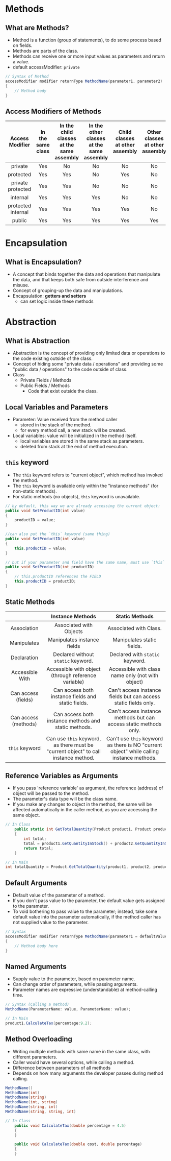 # Methods

## What are Methods?

- Method is a function (group of statements), to do some process based on fields.
- Methods are parts of the class.
- Methods can receive one or more input values as parameters and return a value.
- default accessModifier: `private`

```cs
// Syntax of Method
accessModifier modifier returnType MethodName(parameter1, parameter2)
{
    // Method body
}
```

## Access Modifiers of Methods

|Access Modifier|In the same class|In the child classes at the same assembly|In the other classes at the same assembly|Child classes at other assembly|Other classes at other assembly|
|:-:|:-:|:-:|:-:|:-:|:-:|
|private|Yes|No|No|No|No|
|protected|Yes|Yes|No|Yes|No|
|private protected|Yes|Yes|No|No|No|
|internal|Yes|Yes|Yes|No|No|
|protected internal|Yes|Yes|Yes|Yes|No|
|public|Yes|Yes|Yes|Yes|Yes|

# Encapsulation

## What is Encapsulation?

- A concept that binds together the data and operations that manipulate the data, and that keeps both safe from outside interference and misuse.
- Concept of grouping-up the data and manipulations.
- Encapsulation: **getters and setters**
    - can set logic inside these methods

# Abstraction

## What is Abstraction

- Abstraction is the concept of providing only limited data or operations to the code existing outside of the class.
- Concept of hiding some "private data / operations" and providing some "public data / operations" to the code outside of class.
- Class
    - Private Fields / Methods
    - Public Fields / Methods
        - Code that exist outside the class.
    
## Local Variables and Parameters

- Parameter: Value received from the method caller
    - stored in the stack of the method.
    - for every method call, a new stack will be created.
- Local variables: value will be initialized in the method itself.
    - local variables are stored in the same stack as parameters.
    - deleted from stack at the end of method execution.

## `this` keyword

- The `this` keyword refers to "current object", which method has invoked the method.
- The `this` keyword is available only within the "instance methods" (for non-static methods).
- For static methods (no objects), `this` keyword is unavailable.

```cs
// by default, this way we are already accessing the current object:
public void SetProductID(int value)
{
    productID = value;
}

//can also put the `this` keyword (same thing)
public void SetProductID(int value)
{
    this.productID = value;
}

// but if your parameter and field have the same name, must use `this` keyword:
public void SetProductID(int productID)
{
    // this.productID references the FIELD
    this.productID = productID;
}
```

## Static Methods

||Instance Methods|Static Methods|
|:-:|:-:|:-:|
|Association|Associated with Objects|Associated with Class.|
|Manipulates|Manipulates instance fields|Manipulates static fields.|
|Declaration|Declared without `static` keyword.|Declared with `static` keyword.|
|Accessible With|Accessible with object (through reference variable)|Accessible with class name only (not with object)|
|Can access (fields)|Can access both instance fields and static fields.|Can't access instance fields but can access static fields only.|
|Can access (methods)|Can access both instance methods and static methods.|Can't access instance methods but can access static methods only.|
|`this` keyword|Can use `this` keyword, as there must be "current object" to call instance method.|Can't use `this` keyword as there is NO "current object" while calling instance methods.|

## Reference Variables as Arguments

- If you pass 'reference variable' as argument, the reference (address) of object will be passed to the method.
- The parameter's data type will be the class name.
- If you make any changes to object in the method, the same will be affected automatically in the caller method, as you are accessing the same object.

```cs
// In Class
    public static int GetTotalQuantity(Product product1, Product product2, Product product3)
    {
        int total;
        total = product1.GetQuantityInStock() + product2.GetQuantityInStock() + product3.GetQuantityInStock();
        return total;
    }

// In Main
int totalQuantity = Product.GetTotalQuantity(product1, product2, product3);
```

## Default Arguments

- Default value of the parameter of a method.
- If you don't pass value to the parameter, the default value gets assigned to the parameter.
- To void bothering to pass value to the parameter; instead, take some default value into the parameter automatically, if the method caller has not supplied value to the parameter.

```cs
// Syntax
accessModifier modifier returnType MethodName(parameter1 = defaultValue)
{
    // Method body here
}
```

## Named Arguments

- Supply value to the parameter, based on parameter name.
- Can change order of parameters, while passing arguments.
- Parameter names are expressive (understandable) at method-calling time.

```cs
// Syntax (Calling a method)
MethodName(ParameterName: value, ParameterName: value);

// In Main
product1.CalculateTax(percentage:9.2);
```

## Method Overloading

- Writing multiple methods with same name in the same class, with different parameters.
- Caller would have several options, while calling a method.
- Difference between parameters of all methods 
- Depends on how many arguments the developer passes during method calling.

```cs
MethodName()
MethodName(int)
MethodName(string)
MethodName(int, string)
MethodName(string, int)
MethodName(string, string, int)

// In Class
    public void CalculateTax(double percentage = 4.5)
    {
    }

    public void CalculateTax(double cost, double percentage)
    {
    }
```


















